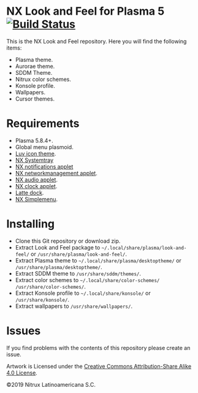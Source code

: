 # NX Look and Feel for Plasma 5 [![Build Status](https://travis-ci.org/nx-desktop/nx-plasma-look-and-feel.svg?branch=master)](https://travis-ci.org/nx-desktop/nx-plasma-look-and-feel)

This is the NX Look and Feel repository. Here you will find the following items:
- Plasma theme.
- Aurorae theme.
- SDDM Theme.
- Nitrux color schemes.
- Konsole profile.
- Wallpapers.
- Cursor themes. 

# Requirements
- Plasma 5.8.4+.
- Global menu plasmoid.
- [Luv icon theme](https://gitlab.com/nitrux/nx-desktop/luv-icon-theme).
- [NX Systemtray](https://gitlab.com/nitrux/nx-desktop/nx-systemtray-applet)
- [NX notifications applet](https://gitlab.com/nitrux/nx-desktop/nx-notifications-applet)
- [NX networkmanagement applet](https://gitlab.com/nitrux/nx-desktop/nx-networkmanagement-applet).
- [NX audio applet](https://gitlab.com/nitrux/nx-desktop/nx-audio-applet).
- [NX clock applet](https://gitlab.com/nitrux/nx-desktop/nx-clock-applet).
- [Latte dock](https://phabricator.kde.org/source/latte-dock/).
- [NX Simplemenu](https://gitlab.com/nitrux/nx-desktop/x-simplemenu).

# Installing
- Clone this Git repository or download zip.
- Extract Look and Feel package to `~/.local/share/plasma/look-and-feel/` or `/usr/share/plasma/look-and-feel/`.
- Extract Plasma theme to `~/.local/share/plasma/desktoptheme/` or `/usr/share/plasma/desktoptheme/`.
- Extract SDDM theme to `/usr/share/sddm/themes/`.
- Extract color schemes to `~/.local/share/color-schemes/` `/usr/share/color-schemes/`.
- Extract Konsole profile to `~/.local/share/konsole/` or `/usr/share/konsole/`.
- Extract wallpapers to `/usr/share/wallpapers/`.

# Issues
If you find problems with the contents of this repository please create an issue.

Artwork is Licensed under the [Creative Commons Attribution-Share Alike 4.0 License](https://creativecommons.org/licenses/by-sa/4.0/).

©2019 Nitrux Latinoamericana S.C.
